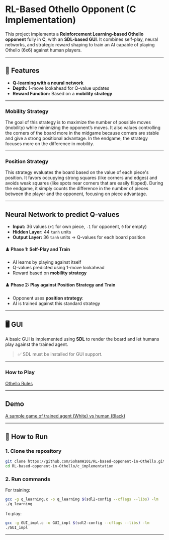 # RL-Based Othello Opponent (C Implementation)

This project implements a **Reinforcement Learning-based Othello opponent** fully in **C**, with an  **SDL-based GUI**. It combines self-play, neural networks, and strategic reward shaping to train an AI capable of playing Othello (6x6) against human players.

---

## 🧠 Features

- **Q-learning with a neural network**
- **Depth:** 1-move lookahead for Q-value updates
- **Reward Function:** Based on a **mobility strategy**

---

### Mobility Strategy

The goal of this strategy is to maximize the number of possible moves (mobility) while minimizing the opponent’s moves.
It also values controlling the corners of the board more in the midgame because corners are stable and give a strong positional advantage.
In the endgame, the strategy focuses more on the difference in mobility.

---

### Position Strategy

This strategy evaluates the board based on the value of each piece's position. It favors occupying strong squares (like corners and edges) and avoids weak squares (like spots near corners that are easily flipped).
During the endgame, it simply counts the difference in the number of pieces between the player and the opponent, focusing on piece advantage.

---

## Neural Network to predict Q-values
- **Input:** 36 values (`+1` for own piece, `-1` for opponent, `0` for empty)
- **Hidden Layer:** 44 `tanh` units
- **Output Layer:** 36 `tanh` units → Q-values for each board position


#### ♟️ Phase 1: Self-Play and Train
- AI learns by playing against itself
- Q-values predicted using 1-move lookahead
- Reward based on **mobility strategy**

#### ♟️ Phase 2: Play against Position Strategy and Train
- Opponent uses **position strategy**:
- AI is trained against this standard strategy

---

## 🖥️ GUI

A basic GUI is implemented using **SDL** to render the board and let humans play against the trained agent.

> ✅ SDL must be installed for GUI support.

---

### How to Play

[Othello Rules](https://www.worldothello.org/about/about-othello/othello-rules/official-rules/english)

---

## Demo

[A sample game of trained agent (White) vs human (Black)](demo/trial_othello%20game.webm)

---

## 🚀 How to Run

### 1. Clone the repository

```bash
git clone https://github.com/SohamW101/RL-based-opponent-in-Othello.git
cd RL-based-opponent-in-Othello/c_implementation
```

### 2. Run commands

For training:
```bash
gcc -g q_learning.c -o q_learning $(sdl2-config --cflags --libs) -lm
./q_learning
```
To play:
```bash
gcc -g GUI_impl.c -o GUI_impl $(sdl2-config --cflags --libs) -lm
./GUI_impl
```

---

